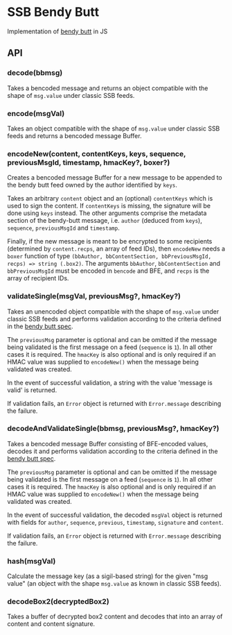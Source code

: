 # SSB Bendy Butt

Implementation of [bendy butt] in JS

## API

### decode(bbmsg)

Takes a bencoded message and returns an object compatible with the shape of
`msg.value` under classic SSB feeds.

### encode(msgVal)

Takes an object compatible with the shape of `msg.value` under classic SSB feeds
and returns a bencoded message Buffer.

### encodeNew(content, contentKeys, keys, sequence, previousMsgId, timestamp, hmacKey?, boxer?)

Creates a bencoded message Buffer for a new message to be appended to the bendy
butt feed owned by the author identified by `keys`.

Takes an arbitrary `content` object and an (optional) `contentKeys` which is
used to sign the content. If `contentKeys` is missing, the signature will be
done using `keys` instead. The other arguments comprise the metadata section of
the bendy-butt message, i.e. `author` (deduced from `keys`), `sequence`,
`previousMsgId` and `timestamp`.

Finally, if the new message is meant to be encrypted to some recipients
(determined by `content.recps`, an array of feed IDs), then `encodeNew` needs a
`boxer` function of type `(bbAuthor, bbContentSection, bbPreviousMsgId, recps) => string (.box2)`.
The arguments `bbAuthor`, `bbContentSection` and `bbPreviousMsgId` must be
encoded in `bencode` and BFE, and `recps` is the array of recipient IDs.

### validateSingle(msgVal, previousMsg?, hmacKey?)

Takes an unencoded object compatible with the shape of `msg.value` under classic SSB feeds and performs validation according to the criteria defined in the [bendy butt spec](https://github.com/ssb-ngi-pointer/bendy-butt-spec#specification).

The `previousMsg` parameter is optional and can be omitted if the message being validated is the first message on a feed (`sequence` is `1`). In all other cases it is required. The `hmacKey` is also optional and is only required if an HMAC value was supplied to `encodeNew()` when the message being validated was created.

In the event of successful validation, a string with the value 'message is valid' is returned.

If validation fails, an `Error` object is returned with `Error.message` describing the failure.

### decodeAndValidateSingle(bbmsg, previousMsg?, hmacKey?)

Takes a bencoded message Buffer consisting of BFE-encoded values, decodes it and performs validation according to the criteria defined in the [bendy butt spec](https://github.com/ssb-ngi-pointer/bendy-butt-spec#specification).

The `previousMsg` parameter is optional and can be omitted if the message being validated is the first message on a feed (`sequence` is `1`). In all other cases it is required. The `hmacKey` is also optional and is only required if an HMAC value was supplied to `encodeNew()` when the message being validated was created.

In the event of successful validation, the decoded `msgVal` object is returned with fields for `author`, `sequence`, `previous`, `timestamp`, `signature` and `content`.

If validation fails, an `Error` object is returned with `Error.message` describing the failure.

### hash(msgVal)

Calculate the message key (as a sigil-based string) for the given "msg value"
(an object with the shape `msg.value` as known in classic SSB feeds).

### decodeBox2(decryptedBox2)

Takes a buffer of decrypted box2 content and decodes that into an
array of content and content signature.


[bendy butt]: https://github.com/ssb-ngi-pointer/bendy-butt-spec
